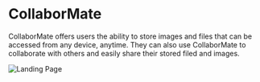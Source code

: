 CollaborMate
==================
CollaborMate offers users the ability to store images and files that can be accessed from any device, anytime. They can also use CollaborMate to collaborate with others and easily share their stored filed and images. 


![Landing Page](http://i.imgur.com/B7nzdYK.png )